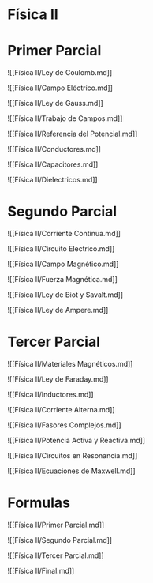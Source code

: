 # Física II

# Primer Parcial

![[Física II/Ley de Coulomb.md]]

![[Física II/Campo Eléctrico.md]]

![[Física II/Ley de Gauss.md]]

![[Física II/Trabajo de Campos.md]]

![[Física II/Referencia del Potencial.md]]

![[Física II/Conductores.md]]

![[Física II/Capacitores.md]]

![[Física II/Dielectricos.md]]

# Segundo Parcial

![[Física II/Corriente Continua.md]]

![[Física II/Circuito Electrico.md]]

![[Física II/Campo Magnético.md]]

![[Física II/Fuerza Magnética.md]]

![[Física II/Ley de Biot y Savalt.md]]

![[Física II/Ley de Ampere.md]]

# Tercer Parcial

![[Física II/Materiales Magnéticos.md]]

![[Física II/Ley de Faraday.md]]

![[Física II/Inductores.md]]

![[Física II/Corriente Alterna.md]]

![[Física II/Fasores Complejos.md]]

![[Física II/Potencia Activa y Reactiva.md]]

![[Física II/Circuitos en Resonancia.md]]

![[Física II/Ecuaciones de Maxwell.md]]

# Formulas

![[Física II/Primer Parcial.md]]

![[Física II/Segundo Parcial.md]]

![[Física II/Tercer Parcial.md]]

![[Física II/Final.md]]